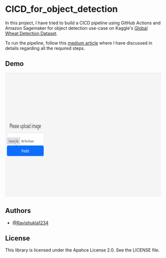 # CICD_for_object_detection

In this project, I have tried to build a CICD pipeline using GitHub Actions and Amazon Sagemaker for object detection use-case on Kaggle's [Global Wheat Detection Dataset](https://www.kaggle.com/competitions/global-wheat-detection/data). 

To run the pipeline, follow this [medium article](https://medium.com/@ravishukla1996/ci-cd-pipeline-for-object-detection-using-amazon-sagemaker-and-github-actions-82183808a7bf) where I have discussed in details regarding all the required steps.


## Demo

<img src="demo_global_wheat_detection.gif" width="900" height="400" />

## Authors

- [@Ravishukla1234](https://www.github.com/Ravishukla1234)

## License

This library is licensed under the Apahce License 2.0. See the LICENSE file.

